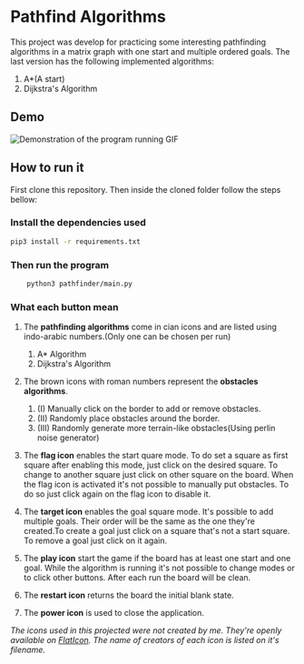 # Pathfind Algorithms

This project was develop for practicing some interesting pathfinding algorithms in a matrix graph with one start and multiple ordered goals.
The last version has the following implemented algorithms:

1. A*(A start)
2. Dijkstra's Algorithm

## Demo

![Demonstration of the program running GIF](https://imgur.com/xaBFiaK.gif)

## How to run it

First clone this repository. Then inside the cloned folder follow the steps bellow:

### Install the dependencies used

```bash
pip3 install -r requirements.txt
```

### Then run the program

```bash
    python3 pathfinder/main.py
```

### What each button mean

1. The **pathfinding algorithms** come in cian icons and are listed using indo-arabic numbers.(Only one can be chosen per run)

    1. A* Algorithm
    2. Dijkstra's Algorithm

2. The brown icons with roman numbers represent the **obstacles algorithms**.
    1. (I) Manually click on the border to add or remove obstacles.
    2. (II) Randomly place obstacles around the border.
    3. (III) Randomly generate more terrain-like obstacles(Using perlin noise generator)

3. The **flag icon** enables the start quare mode. To do set a square as first square after enabling this mode, just click on the desired square. To change to another square just click on other square on the board. When the flag icon is activated it's not possible to manually put obstacles. To do so just click again on the flag icon to disable it.
4. The **target icon** enables the goal square mode. It's possible to add
multiple goals. Their order will be the same as the one they're created.To create a goal just click on a square that's not a start square. To remove a goal just click on it again.
5. The **play icon** start the game if the board has at least one start and one goal. While the algorithm is running it's not possible to change modes or to click other buttons. After each run the board will be clean.
6. The **restart icon** returns the board the initial blank state.
7. The **power icon** is used to close the application.

*The icons used in this projected were not created by me. They're openly available on [FlatIcon](https://www.flaticon.com/home). The name of creators of each icon is listed on it's filename.*
